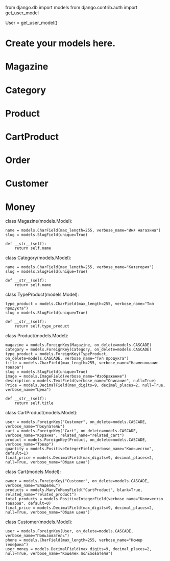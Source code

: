 from django.db import models
from django.contrib.auth import get_user_model

User = get_user_model()

# Create your models here.

# Magazine
# Category
# Product
# CartProduct
# Order
# Customer
# Money

class Magazine(models.Model):

    name = models.CharField(max_length=255, verbose_name="Имя магазина")
    slug = models.SlugField(unique=True)

    def __str__(self):
        return self.name


class Category(models.Model):

    name = models.CharField(max_length=255, verbose_name="Категория")
    slug = models.SlugField(unique=True)

    def __str__(self):
        return self.name


class TypeProduct(models.Model):

    type_product = models.CharField(max_length=255, verbose_name="Тип продукта")
    slug = models.SlugField(unique=True)

    def __str__(self):
        return self.type_product

class Product(models.Model):

    magazine = models.ForeignKey(Magazine, on_delete=models.CASCADE)
    category = models.ForeignKey(Category, on_delete=models.CASCADE)
    type_product = models.ForeignKey(TypeProduct, on_delete=models.CASCADE, verbose_name="Тип продукта")
    title = models.CharField(max_length=255, verbose_name="Наименование товара")
    slug = models.SlugField(unique=True)
    image = models.ImageField(verbose_name="Изображение")
    description = models.TextField(verbose_name="Описание", null=True)
    Price = models.DecimalField(max_digits=9, decimal_places=2, null=True, verbose_name="Цена")

    def __str__(self):
        return self.title

class CartProduct(models.Model):

    user = models.ForeignKey("Customer", on_delete=models.CASCADE, verbose_name="Покупатель")
    cart = models.ForeignKey("Cart", on_delete=models.CASCADE, verbose_name="Корзина", related_name="related_cart")
    product = models.ForeignKey(Product, on_delete=models.CASCADE, verbose_name="Товар")
    quantity = models.PositiveIntegerField(verbose_name="Количество", default=1)
    final_price = models.DecimalField(max_digits=9, decimal_places=2, null=True, verbose_name="Общая цена")

class Cart(models.Model):

    owner = models.ForeignKey("Customer", on_delete=models.CASCADE, verbose_name="Владелец")
    products = models.ManyToManyField("CartProduct", blank=True, related_name="related_product")
    total_products = models.PositiveIntegerField(verbose_name="Количество товаров", default=0)
    final_price = models.DecimalField(max_digits=9, decimal_places=2, null=True, verbose_name="Общая цена")

class Customer(models.Model):

    user = models.ForeignKey(User, on_delete=models.CASCADE, verbose_name="Пользователь")
    phone = models.CharField(max_length=255, verbose_name="Номер телефона")
    user_money = models.DecimalField(max_digits=9, decimal_places=2, null=True, verbose_name="Кошелек пользователя")



